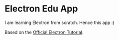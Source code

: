 # Electron Edu App

I am learning Electron from scratch. Hence this app :)

Based on the [Official Electron Tutorial](https://www.electronjs.org/docs/latest/tutorial/tutorial-prerequisites).
